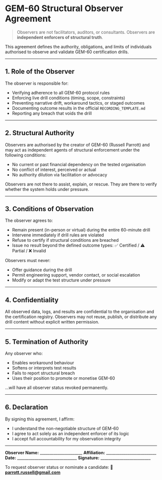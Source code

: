 # GEM-60 Structural Observer Agreement

> Observers are not facilitators, auditors, or consultants.
> Observers are **independent enforcers of structural truth**.

This agreement defines the authority, obligations, and limits of individuals authorised to observe and validate GEM-60 certification drills.

---

## 1. Role of the Observer

The observer is responsible for:

* Verifying adherence to all GEM-60 protocol rules
* Enforcing live drill conditions (timing, scope, constraints)
* Preventing narrative drift, workaround tactics, or staged outcomes
* Documenting outcome results in the official `RECORDING_TEMPLATE.md`
* Reporting any breach that voids the drill

---

## 2. Structural Authority

Observers are authorised by the creator of GEM-60 (Russell Parrott) and may act as independent agents of structural enforcement under the following conditions:

* No current or past financial dependency on the tested organisation
* No conflict of interest, perceived or actual
* No authority dilution via facilitation or advocacy

Observers are not there to assist, explain, or rescue.
They are there to verify whether the system holds under pressure.

---

## 3. Conditions of Observation

The observer agrees to:

* Remain present (in-person or virtual) during the entire 60-minute drill
* Intervene immediately if drill rules are violated
* Refuse to certify if structural conditions are breached
* Issue no result beyond the defined outcome types: ✅ Certified / ⚠️ Partial / ❌ Invalid

Observers must never:

* Offer guidance during the drill
* Permit engineering support, vendor contact, or social escalation
* Modify or adapt the test structure under pressure

---

## 4. Confidentiality

All observed data, logs, and results are confidential to the organisation and the certification registry.
Observers may not reuse, publish, or distribute any drill content without explicit written permission.

---

## 5. Termination of Authority

Any observer who:

* Enables workaround behaviour
* Softens or interprets test results
* Fails to report structural breach
* Uses their position to promote or monetise GEM-60

…will have all observer status revoked permanently.

---

## 6. Declaration

By signing this agreement, I affirm:

* I understand the non-negotiable structure of GEM-60
* I agree to act solely as an independent enforcer of its logic
* I accept full accountability for my observation integrity

---

**Observer Name:** \_\_\_\_\_\_\_\_\_\_\_\_\_\_\_\_\_\_\_\_\_\_
**Affiliation:** \_\_\_\_\_\_\_\_\_\_\_\_\_\_\_\_\_\_\_\_\_\_\_\_\_\_
**Date:** \_\_\_\_\_\_\_\_\_\_\_\_\_\_\_\_\_\_\_\_\_\_\_\_\_\_\_\_\_\_\_
**Signature:** \_\_\_\_\_\_\_\_\_\_\_\_\_\_\_\_\_\_\_\_\_\_\_\_\_\_

To request observer status or nominate a candidate:
📩 **[parrott.russell@gmail.com](mailto:parrott.russell@gmail.com)**
